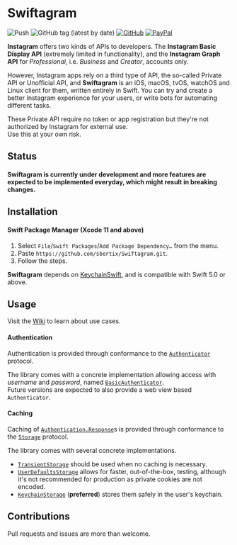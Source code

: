 # Swiftagram
![Push](https://github.com/sbertix/Swiftagram/workflows/Push%20(master)/badge.svg)
![GitHub tag (latest by date)](https://img.shields.io/github/v/tag/sbertix/Swiftagram)
[![GitHub](https://img.shields.io/github/license/sbertix/Swiftagram)](LICENSE)
[![PayPal](https://img.shields.io/badge/support-PayPal-blue?style=flat&logo=paypal)](https://www.paypal.me/sbertix)

**Instagram** offers two kinds of APIs to developers. The **Instagram Basic Display API** (extremely limited in functionality), and the **Instagram Graph API** for _Professional_, i.e. _Business_ and _Creator_, accounts only.

However, Instagram apps rely on a third type of API, the so-called Private API or Unofficial API, and **Swiftagram** is an iOS, macOS, tvOS, watchOS and Linux client for them, written entirely in Swift. You can try and create a better Instagram experience for your users, or write bots for automating different tasks.

These Private API require no token or app registration but they're not authorized by Instagram for external use.  
Use this at your own risk.

## Status
#### **Swiftagram** is currently under development and more features are expected to be implemented everyday, which might result in breaking changes.

## Installation
#### Swift Package Manager (Xcode 11 and above)
1. Select `File`/`Swift Packages`/`Add Package Dependency…` from the menu.
1. Paste `https://github.com/sbertix/Swiftagram.git`.
1. Follow the steps.

**Swiftagram** depends on [KeychainSwift](https://github.com/evgenyneu/keychain-swift), and is compatible with Swift 5.0 or above.

## Usage
Visit the [Wiki](https://github.com/sbertix/Swiftagram/wiki) to learn about use cases.  

#### Authentication
Authentication is provided through conformance to the [`Authenticator`](https://github.com/sbertix/Swiftagram/wiki/Authenticator) protocol.  

The library comes with a concrete implementation allowing access with _username_ and _password_, named [`BasicAuthenticator`](https://github.com/sbertix/Swiftagram/wiki/BasicAuthenticator).  
Future versions are expected to also provide a web view based `Authenticator`.

#### Caching
Caching of [`Authentication.Response`](https://github.com/sbertix/Swiftagram/wiki/Authentication_Response)s is provided through conformance to the [`Storage`](https://github.com/sbertix/Swiftagram/wiki/Storage) protocol.  

The library comes with several concrete implementations.  
- [`TransientStorage`](https://github.com/sbertix/Swiftagram/wiki/TransientStorage) should be used when no caching is necessary.  
- [`UserDefaultsStorage`](https://github.com/sbertix/Swiftagram/wiki/UserDefaultsStorage) allows for faster, out-of-the-box, testing, although it's not recommended for production as private cookies are not encoded.  
- [`KeychainStorage`](https://github.com/sbertix/Swiftagram/wiki/KeychainStorage) (**preferred**) stores them safely in the user's keychain.  


## Contributions
Pull requests and issues are more than welcome.
